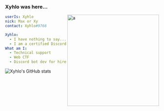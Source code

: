 ### Xyhlo was here...

<img align="right" alt="a" width="300px" height="300px" src="https://user-images.githubusercontent.com/77571950/120704295-18467380-c4bf-11eb-8502-c355042e20cd.png" />

```yaml
userIs: Xyhlo
nick: Max or Xy
contact: Xyhlo#9766

Xyhlo:
  - I have nothing to say... 
  - I am a certified Discord gankster.
What am I:
  - Technical support
  - Web CTF
  - Discord bot dev for hire
  ```
![Xyhlo's GitHub stats](https://github-readme-stats.vercel.app/api?username=Xhylo&show_icons=true&theme=radical)
